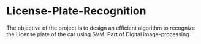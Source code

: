 # License-Plate-Recognition
The objective of the project is to design an efficient algorithm to recognize the License plate of the car using SVM.
Part of Digital image-processing
